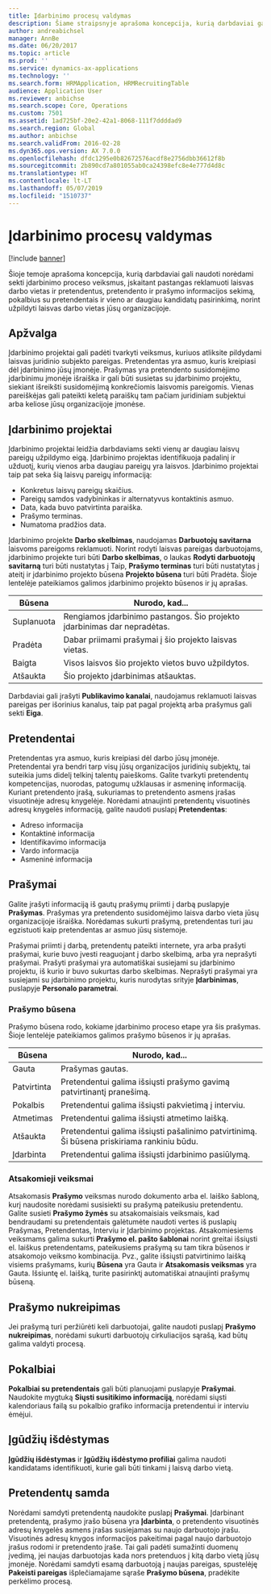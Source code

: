 ```yaml
---
title: Įdarbinimo procesų valdymas
description: Šiame straipsnyje aprašoma koncepcija, kurią darbdaviai gali naudoti norėdami sekti įdarbinimo proceso veiksmus, įskaitant pastangas reklamuoti laisvas darbo vietas ir pretendentus, pretendento ir prašymo informacijos sekimą, pokalbius su pretendentais ir vieno ar daugiau kandidatų pasirinkimą, norint užpildyti laisvas darbo vietas jūsų organizacijoje.
author: andreabichsel
manager: AnnBe
ms.date: 06/20/2017
ms.topic: article
ms.prod: ''
ms.service: dynamics-ax-applications
ms.technology: ''
ms.search.form: HRMApplication, HRMRecruitingTable
audience: Application User
ms.reviewer: anbichse
ms.search.scope: Core, Operations
ms.custom: 7501
ms.assetid: 1ad725bf-20e2-42a1-8068-111f7ddddad9
ms.search.region: Global
ms.author: anbichse
ms.search.validFrom: 2016-02-28
ms.dyn365.ops.version: AX 7.0.0
ms.openlocfilehash: dfdc1295e0b82672576acdf8e2756dbb36612f8b
ms.sourcegitcommit: 2b890cd7a801055ab0ca24398efc8e4e777d4d8c
ms.translationtype: HT
ms.contentlocale: lt-LT
ms.lasthandoff: 05/07/2019
ms.locfileid: "1510737"
---
```

# <a name="manage-recruiting-processes"></a>Įdarbinimo procesų valdymas

[!include [banner](../includes/banner.md)]

Šioje temoje aprašoma koncepcija, kurią darbdaviai gali naudoti norėdami sekti įdarbinimo proceso veiksmus, įskaitant pastangas reklamuoti laisvas darbo vietas ir pretendentus, pretendento ir prašymo informacijos sekimą, pokalbius su pretendentais ir vieno ar daugiau kandidatų pasirinkimą, norint užpildyti laisvas darbo vietas jūsų organizacijoje.

## <a name="overview"></a>Apžvalga

Įdarbinimo projektai gali padėti tvarkyti veiksmus, kuriuos atliksite pildydami laisvas juridinio subjekto pareigas. Pretendentas yra asmuo, kuris kreipiasi dėl įdarbinimo jūsų įmonėje. Prašymas yra pretendento susidomėjimo įdarbinimu įmonėje išraiška ir gali būti susietas su įdarbinimo projektu, siekiant išreikšti susidomėjimą konkrečiomis laisvomis pareigomis. Vienas pareiškėjas gali pateikti keletą paraiškų tam pačiam juridiniam subjektui arba keliose jūsų organizacijoje įmonėse.

## <a name="recruitment-projects"></a>Įdarbinimo projektai

Įdarbinimo projektai leidžia darbdaviams sekti vienų ar daugiau laisvų pareigų užpildymo eigą. Įdarbinimo projektas identifikuoja padalinį ir užduotį, kurių vienos arba daugiau pareigų yra laisvos. Įdarbinimo projektai taip pat seka šią laisvų pareigų informaciją:

- Konkretus laisvų pareigų skaičius.
- Pareigų samdos vadybininkas ir alternatyvus kontaktinis asmuo.
- Data, kada buvo patvirtinta paraiška.
- Prašymo terminas.
- Numatoma pradžios data.

Įdarbinimo projekte **Darbo skelbimas**, naudojamas **Darbuotojų savitarna** laisvoms pareigoms reklamuoti. Norint rodyti laisvas pareigas darbuotojams, įdarbinimo projekte turi būti **Darbo skelbimas**, o laukas **Rodyti darbuotojų savitarną** turi būti nustatytas į Taip, **Prašymo terminas** turi būti nustatytas į ateitį ir įdarbinimo projekto būsena **Projekto būsena** turi būti Pradėta. Šioje lentelėje pateikiamos galimos įdarbinimo projekto būsenos ir jų aprašas.

| Būsena    | Nurodo, kad...                                                                         |
|-----------|-----------------------------------------------------------------------------------------|
| Suplanuota | Rengiamos įdarbinimo pastangos. Šio projekto įdarbinimas dar nepradėtas. |
| Pradėta   | Dabar priimami prašymai į šio projekto laisvas vietas.                   |
| Baigta  | Visos laisvos šio projekto vietos buvo užpildytos.                                         |
| Atšaukta  | Šio projekto įdarbinimas atšauktas.                                          |

Darbdaviai gali įrašyti **Publikavimo kanalai**, naudojamus reklamuoti laisvas pareigas per išorinius kanalus, taip pat pagal projektą arba prašymus gali sekti **Eiga**.

## <a name="applicants"></a>Pretendentai

Pretendentas yra asmuo, kuris kreipiasi dėl darbo jūsų įmonėje. Pretendentai yra bendri tarp visų jūsų organizacijos juridinių subjektų, tai suteikia jums didelį telkinį talentų paieškoms. Galite tvarkyti pretendentų kompetencijas, nuorodas, patogumų užklausas ir asmeninę informaciją. Kuriant pretendento įrašą, sukuriamas to pretendento asmens įrašas visuotinėje adresų knygelėje. Norėdami atnaujinti pretendentų visuotinės adresų knygelės informaciją, galite naudoti puslapį **Pretendentas**:

- Adreso informacija
- Kontaktinė informacija
- Identifikavimo informacija
- Vardo informacija
- Asmeninė informacija

## <a name="applications"></a>Prašymai

Galite įrašyti informaciją iš gautų prašymų priimti į darbą puslapyje **Prašymas**. Prašymas yra pretendento susidomėjimo laisva darbo vieta jūsų organizacijoje išraiška. Norėdamas sukurti prašymą, pretendentas turi jau egzistuoti kaip pretendentas ar asmuo jūsų sistemoje.

Prašymai priimti į darbą, pretendentų pateikti internete, yra arba prašyti prašymai, kurie buvo įvesti reaguojant į darbo skelbimą, arba yra neprašyti prašymai. Prašyti prašymai yra automatiškai susiejami su įdarbinimo projektu, iš kurio ir buvo sukurtas darbo skelbimas. Neprašyti prašymai yra susiejami su įdarbinimo projektu, kuris nurodytas srityje **Įdarbinimas**, puslapyje **Personalo parametrai**.

### <a name="application-status"></a>Prašymo būsena

Prašymo būsena rodo, kokiame įdarbinimo proceso etape yra šis prašymas. Šioje lentelėje pateikiamos galimos prašymo būsenos ir jų aprašas.

| Būsena    | Nurodo, kad...                                                                           |
|-----------|-------------------------------------------------------------------------------------------|
| Gauta  | Prašymas gautas.                                                             |
| Patvirtinta | Pretendentui galima išsiųsti prašymo gavimą patvirtinantį pranešimą.            |
| Pokalbis | Pretendentui galima išsiųsti pakvietimą į interviu.                                     |
| Atmetimas | Pretendentui galima išsiųsti atmetimo laišką.                                          |
| Atšaukta  | Pretendentui galima išsiųsti pašalinimo patvirtinimą. Ši būsena priskiriama rankiniu būdu. |
| Įdarbinta  | Pretendentui galima išsiųsti įdarbinimo pasiūlymą.                                         |

### <a name="correspondence-actions"></a>Atsakomieji veiksmai

Atsakomasis **Prašymo** veiksmas nurodo dokumento arba el. laiško šabloną, kurį naudosite norėdami susisiekti su prašymą pateikusiu pretendentu. Galite susieti **Prašymo žymės** su atsakomaisiais veiksmais, kad bendraudami su pretendentais galėtumėte naudoti vertes iš puslapių Prašymas, Pretendentas, Interviu ir Įdarbinimo projektas. Atsakomiesiems veiksmams galima sukurti **Prašymo el. pašto šablonai** norint greitai išsiųsti el. laiškus pretendentams, pateikusiems prašymą su tam tikra būsenos ir atsakomojo veiksmo kombinacija. Pvz., galite išsiųsti patvirtinimo laišką visiems prašymams, kurių **Būsena** yra Gauta ir **Atsakomasis veiksmas** yra Gauta. Išsiuntę el. laišką, turite pasirinktį automatiškai atnaujinti prašymų būseną.

## <a name="application-routing"></a>Prašymo nukreipimas

Jei prašymą turi peržiūrėti keli darbuotojai, galite naudoti puslapį **Prašymo nukreipimas**, norėdami sukurti darbuotojų cirkuliacijos sąrašą, kad būtų galima valdyti procesą.

## <a name="interviews"></a>Pokalbiai

**Pokalbiai su pretendentais** gali būti planuojami puslapyje **Prašymai**. Naudokite mygtuką **Siųsti susitikimo informaciją**, norėdami siųsti kalendoriaus failą su pokalbio grafiko informacija pretendentui ir interviu ėmėjui.

## <a name="skill-mapping"></a>Įgūdžių išdėstymas

**Įgūdžių išdėstymas** ir **Įgūdžių išdėstymo profiliai** galima naudoti kandidatams identifikuoti, kurie gali būti tinkami į laisvą darbo vietą.

## <a name="hiring-applicants"></a>Pretendentų samda

Norėdami samdyti pretendentą naudokite puslapį **Prašymai**. Įdarbinant pretendentą, prašymo įrašo būsena yra **Įdarbinta**, o pretendento visuotinės adresų knygelės asmens įrašas susiejamas su naujo darbuotojo įrašu. Visuotinės adresų knygos informacijos pakeitimai pagal naujo darbuotojo įrašus rodomi ir pretendento įraše. Tai gali padėti sumažinti duomenų įvedimą, jei naujas darbuotojas kada nors pretenduos į kitą darbo vietą jūsų įmonėje. Norėdami samdyti esamą darbuotoją į naujas pareigas, spustelėję **Pakeisti pareigas** išplečiamajame sąraše **Prašymo būsena**, pradėkite perkėlimo procesą.
